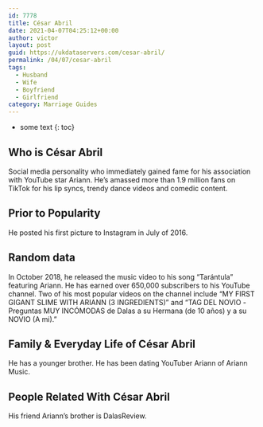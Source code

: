```yaml
---
id: 7778
title: César Abril
date: 2021-04-07T04:25:12+00:00
author: victor
layout: post
guid: https://ukdataservers.com/cesar-abril/
permalink: /04/07/cesar-abril
tags:
  - Husband
  - Wife
  - Boyfriend
  - Girlfriend
category: Marriage Guides
---
```


* some text
{: toc}


## Who is César Abril



Social media personality who immediately gained fame for his association with YouTube star Ariann. He&#8217;s amassed more than 1.9 million fans on TikTok for his lip syncs, trendy dance videos and comedic content. 

                
                
                
## Prior to Popularity



He posted his first picture to Instagram in July of 2016. 

                
                
                
## Random data



In October 2018, he released the music video to his song &#8220;Tarántula&#8221; featuring Ariann. He has earned over 650,000 subscribers to his YouTube channel. Two of his most popular videos on the channel include &#8220;MY FIRST GIGANT SLIME WITH ARIANN (3 INGREDIENTS)&#8221; and &#8220;TAG DEL NOVIO -Preguntas MUY INCÓMODAS de Dalas a su Hermana (de 10 años) y a su NOVIO (A mi).&#8221; 

                
                
                
## Family & Everyday Life of César Abril



He has a younger brother. He has been dating YouTuber Ariann of Ariann Music.

                
                
                
## People Related With César Abril



His friend Ariann&#8217;s brother is DalasReview. 

                
              
            
          
          
          
